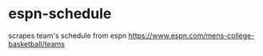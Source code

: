 # espn-schedule
scrapes team's schedule from espn https://www.espn.com/mens-college-basketball/teams
